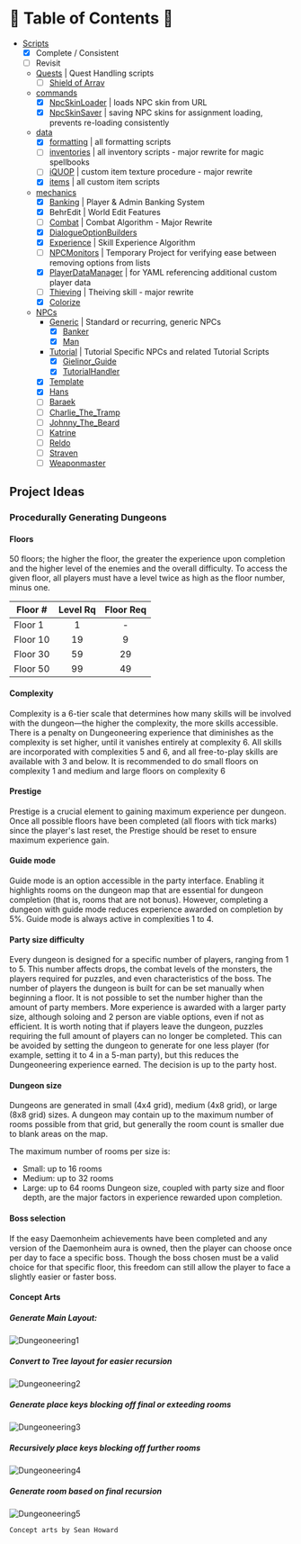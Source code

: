 # :taco: Table of Contents :taco:
- [Scripts](../scripts/)
    - [x] Complete / Consistent
    - [ ] Revisit
    - [Quests](../scripts/Quests) | Quest Handling scripts
        - [ ] [Shield of Arrav](../scripts/Quests/Shield%20of%20Arrav.dsc)
    - [commands](../scripts/commands)
        - [x] [NpcSkinLoader](../scripts/commands/NpcSkinLoader.dsc) | loads NPC skin from URL
        - [x] [NpcSkinSaver](../scripts/commands/NpcSkinSaver.dsc) | saving NPC skins for assignment loading, prevents re-loading consistently
    - [data](../scripts/data)
        - [x] [formatting](../scripts/data/formatting.dsc) | all formatting scripts
        - [ ] [inventories](../scripts/data/inventories.dsc) | all inventory scripts - major rewrite for magic spellbooks
        - [ ] [iQUOP](../scripts/NPCs/iQUOP.dsc) | custom item texture procedure - major rewrite
        - [x] [items](../scripts/NPCs/items.dsc) | all custom item scripts
    - [mechanics](../scripts/mechanics)
        - [x] [Banking](../scripts/mechanics/Banking.dsc) | Player & Admin Banking System
        - [x] BehrEdit | World Edit Features
        - [ ] [Combat](../scripts/mechanics/Combat.dsc) | Combat Algorithm - Major Rewrite
        - [x] [DialogueOptionBuilders](../scripts/mechanics/DialogueOptionBuilders.dsc)
        - [x] [Experience](../scripts/mechanics/Experience.dsc) | Skill Experience Algorithm
        - [ ] [NPCMonitors](../scripts/mechanics/NPCMonitors.dsc) | Temporary Project for verifying ease between removing options from lists
        - [x] [PlayerDataManager](../scripts/mechanics/PlayerDataManager.dsc) | for YAML referencing additional custom player data
        - [ ] [Thieving](../scripts/mechanics/Thieving.dsc) | Theiving skill - major rewrite
        - [x] [Colorize](../scripts/mechanics/Colorize.dsc)
    - [NPCs](../scripts/NPCs)
        - [Generic](../scripts/Quests/Generic) | Standard or recurring, generic NPCs
            - [x] [Banker](../scripts/NPCs/!Banker.dsc)
            - [x] [Man](../scripts/NPCs/!Man.dsc)
        - [Tutorial](../scripts/Quests/Tutorial) | Tutorial Specific NPCs and related Tutorial Scripts
            - [x] [Gielinor_Guide](../scripts/NPCs/Tutorial/Gielinor_Guide.dsc)
            - [x] [TutorialHandler](../scripts/NPCs/Tutorial/TutorialHandler.dsc)
        - [x] [Template](../scripts/NPCs/!Template.dsc)
        - [x] [Hans](../scripts/NPCs/Hans.dsc)
        - [ ] [Baraek](../scripts/NPCs/Baraek.dsc)
        - [ ] [Charlie_The_Tramp](../scripts/NPCs/Charlie_The_Tramp.dsc)
        - [ ] [Johnny_The_Beard](../scripts/NPCs/Johnny_The_Beard.dsc)
        - [ ] [Katrine](../scripts/NPCs/Katrine.dsc)
        - [ ] [Reldo](../scripts/NPCs/Reldo.dsc)
        - [ ] [Straven](../scripts/NPCs/Straven.dsc)
        - [ ] [Weaponmaster](../scripts/NPCs/Weaponmaster.dsc)

## Project Ideas
### Procedurally Generating Dungeons

#### **Floors**
50 floors; the higher the floor, the greater the experience upon completion and the higher level of the enemies and the overall difficulty. To access the given floor, all players  must have a level twice as high as the floor number, minus one.

| Floor #  | Level Rq | Floor Req |
| -------- |:--------:|:---------:|
| Floor 1  | 1        | -         |
| Floor 10 | 19       | 9         |
| Floor 30 | 59       | 29        |
| Floor 50 | 99       | 49        |

#### **Complexity**
Complexity is a 6-tier scale that determines how many skills will be involved with the dungeon—the higher the complexity, the more skills accessible. There is a penalty on Dungeoneering experience that diminishes as the complexity is set higher, until it vanishes entirely at complexity 6. 
All skills are incorporated with complexities 5 and 6, and all free-to-play skills are available with 3 and below. 
It is recommended to do small floors on complexity 1 and medium and large floors on complexity 6
#### **Prestige**
Prestige is a crucial element to gaining maximum experience per dungeon. Once all possible floors have been completed (all floors with tick marks) since the player's last reset, the Prestige should be reset to ensure maximum experience gain. 
#### **Guide mode**
Guide mode is an option accessible in the party interface. Enabling it highlights rooms on the dungeon map that are essential for dungeon completion (that is, rooms that are not bonus). However, completing a dungeon with guide mode reduces experience awarded on completion by 5%. Guide mode is always active in complexities 1 to 4. 
#### **Party size difficulty**
Every dungeon is designed for a specific number of players, ranging from 1 to 5. This number affects drops, the combat levels of the monsters, the players required for puzzles, and even characteristics of the boss. The number of players the dungeon is built for can be set manually when beginning a floor. It is not possible to set the number higher than the amount of party members. 
More experience is awarded with a larger party size, although soloing and 2 person are viable options, even if not as efficient. 
It is worth noting that if players leave the dungeon, puzzles requiring the full amount of players can no longer be completed. This can be avoided by setting the dungeon to generate for one less player (for example, setting it to 4 in a 5-man party), but this reduces the Dungeoneering experience earned. The decision is up to the party host.
#### **Dungeon size**
Dungeons are generated in small (4x4 grid), medium (4x8 grid), or large (8x8 grid) sizes. A dungeon may contain up to the maximum number of rooms possible from that grid, but generally the room count is smaller due to blank areas on the map. 

The maximum number of rooms per size is: 
* Small: up to 16 rooms
* Medium: up to 32 rooms
* Large: up to 64 rooms
Dungeon size, coupled with party size and floor depth, are the major factors in experience rewarded upon completion. 

#### **Boss selection**
If the easy Daemonheim achievements have been completed and any version of the Daemonheim aura is owned, then the player can choose once per day to face a specific boss. Though the boss chosen must be a valid choice for that specific floor, this freedom can still allow the player to face a slightly easier or faster boss. 
#### **Concept Arts**

##### Generate Main Layout:

![Dungeoneering1](https://cdn.discordapp.com/attachments/547552615450411011/556603700836302863/entry004-map.png)

##### Convert to Tree layout for easier recursion 

![Dungeoneering2](https://cdn.discordapp.com/attachments/547552615450411011/556603770721533962/entry004-tree.png)

##### Generate place keys blocking off final or exteeding rooms

![Dungeoneering3](https://cdn.discordapp.com/attachments/547552615450411011/556603821346783232/entry004-tree2.png)

##### Recursively place keys blocking off further rooms

![Dungeoneering4](https://cdn.discordapp.com/attachments/547552615450411011/556603887176515609/entry004-tree3.png)

##### Generate room based on final recursion

![Dungeoneering5](https://cdn.discordapp.com/attachments/547552615450411011/556603905018953748/entry004-map2.png)

`Concept arts by Sean Howard`
